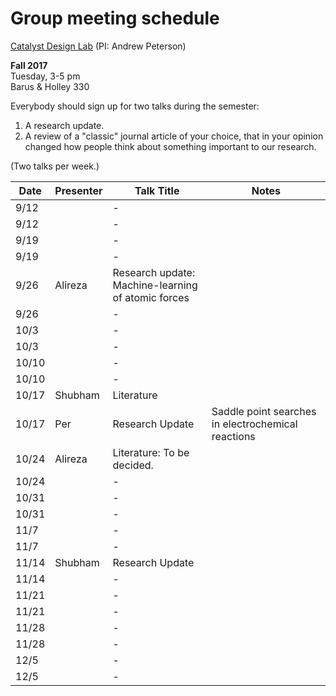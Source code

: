 # Group meeting schedule #
[Catalyst Design Lab](http://brown.edu/go/catalyst) (PI: Andrew Peterson)

**Fall 2017**  
Tuesday, 3-5 pm  
Barus & Holley 330

Everybody should sign up for two talks during the semester:

1. A research update.
2. A review of a "classic" journal article of your choice, that in your opinion changed how people think about something important to our research.

(Two talks per week.)


|   Date     |   Presenter   |   Talk Title                                              |   Notes   |
| ---------- | ------------- | --------------------------------------------------------- | --------- |
| 9/12  |        |   -            |  |
| 9/12  |        |   -            |  |
| 9/19  |        |   -            |  |
| 9/19  |        |   -            |  |
| 9/26  | Alireza|   Research update: Machine-learning of atomic forces             |  |
| 9/26  |        |   -            |  |
| 10/3  |        |   -            |  |
| 10/3  |        |   -            |  |
| 10/10  |        |   -            |  |
| 10/10  |        |   -            |  |
| 10/17  |   Shubham       |  Literature          |   |
| 10/17  |   Per     |    Research Update   | Saddle point searches in electrochemical reactions |
| 10/24  | Alireza|   Literature: To be decided.             |  |
| 10/24  |        |   -            |  |
| 10/31  |        |   -            |  |
| 10/31  |        |   -            |  |
| 11/7  |        |   -            |  |
| 11/7  |        |   -            |  |
| 11/14  |    Shubham     |      Research Update      |   |
| 11/14  |        |   -            |  |
| 11/21  |        |   -            |  |
| 11/21  |        |   -            |  |
| 11/28  |        |   -            |  |
| 11/28  |        |   -            |  |
| 12/5  |        |   -            |  |
| 12/5  |        |   -            |  |
